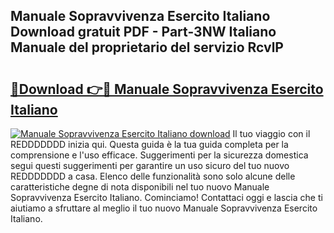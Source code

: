 ## Manuale Sopravvivenza Esercito Italiano Download gratuit PDF - Part-3NW Italiano Manuale del proprietario del servizio RcvlP

# <h2><a href="http://dfbmum.blite.top/?on=Manuale+Sopravvivenza+Esercito+Italiano">🔗Download 👉🔴 Manuale Sopravvivenza Esercito Italiano</a></h2>

[![Manuale Sopravvivenza Esercito Italiano download](https://i.imgur.com/lujVjoI.png)](http://dfbmum.blite.top/?on=Manuale+Sopravvivenza+Esercito+Italiano)
Il tuo viaggio con il REDDDDDDD inizia qui. Questa guida è la tua guida completa per la comprensione e l'uso efficace. Suggerimenti per la sicurezza domestica segui questi suggerimenti per garantire un uso sicuro del tuo nuovo REDDDDDDD a casa. Elenco delle funzionalità sono solo alcune delle caratteristiche degne di nota disponibili nel tuo nuovo Manuale Sopravvivenza Esercito Italiano. Cominciamo! Contattaci oggi e lascia che ti aiutiamo a sfruttare al meglio il tuo nuovo Manuale Sopravvivenza Esercito Italiano.

